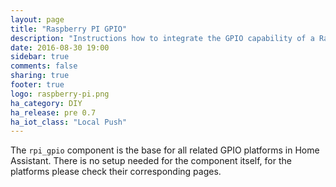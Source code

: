 ```yaml
---
layout: page
title: "Raspberry PI GPIO"
description: "Instructions how to integrate the GPIO capability of a Raspberry PI into Home Assistant."
date: 2016-08-30 19:00
sidebar: true
comments: false
sharing: true
footer: true
logo: raspberry-pi.png
ha_category: DIY
ha_release: pre 0.7
ha_iot_class: "Local Push"
---
```


The `rpi_gpio` component is the base for all related GPIO platforms in Home Assistant. There is no setup needed for the component itself, for the platforms please check their corresponding pages.

